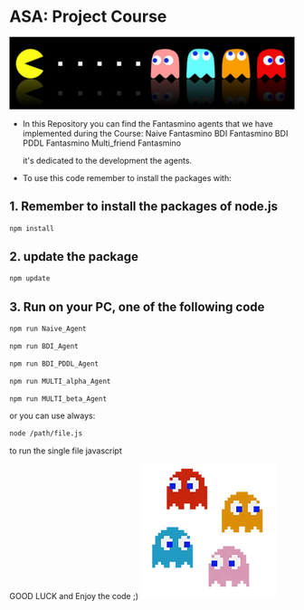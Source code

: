 # ASA: Project Course
![Fantasmini Agents](images/pacman.jpg)
* In this Repository you can find the Fantasmino agents that we have implemented during the Course:
    Naive Fantasmino
    BDI Fantasmino
    BDI PDDL Fantasmino
    Multi_friend Fantasmino

    it's dedicated to the development the agents.

* To use this code remember to install the packages with:
## 1. Remember to install the packages of node.js
```bash
npm install
```
## 2. update the package
```bash
npm update
```
## 3. Run on your PC, one of the following code

```bash
npm run Naive_Agent
```
```bash
npm run BDI_Agent
```
```bash
npm run BDI_PDDL_Agent
```
```bash
npm run MULTI_alpha_Agent
```
```bash
npm run MULTI_beta_Agent
```

or you can use always:

```bash
node /path/file.js
```
to run the single file javascript


GOOD LUCK and Enjoy the code ;)
![Fantasmini Agents](images/logo.jpg)
